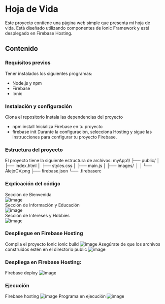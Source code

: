 # Hoja de Vida
Este proyecto contiene una página web simple que presenta mi hoja de vida. Está diseñado utilizando componentes de Ionic Framework y está desplegado en Firebase Hosting.

## Contenido
### Requisitos previos
Tener instalados los siguientes programas:
* Node.js y npm 
* Firebase 
* Ionic

### Instalación y configuración
Clona el repositorio
Instala las dependencias del proyecto
* npm install
Inicializa Firebase en tu proyecto
* firebase init
Durante la configuración, selecciona Hosting y sigue las instrucciones para configurar tu proyecto Firebase.

### Estructura del proyecto
El proyecto tiene la siguiente estructura de archivos:
myApp1/
├── public/
│   ├── index.html
│   ├── styles.css
│   ├── main.js
│   ├── images/
│   │   └── AlejoCV.png
├── firebase.json
└── .firebaserc
### Explicación del código
Sección de Bienvenida
<br>
![image](https://github.com/Alejandro-Moreira/HVida/assets/117743484/1304627e-7b3f-4532-9c5b-da6def15659f)
<br>
Sección de Información y Educación
<br>
![image](https://github.com/Alejandro-Moreira/HVida/assets/117743484/1c29909b-b275-4cac-a6b4-b919ddcfae6a)
<br>
Sección de Intereses y Hobbies
<br>
![image](https://github.com/Alejandro-Moreira/HVida/assets/117743484/24ce02a4-c629-4112-8796-aae1dc6336b7)
<br>

### Despliegue en Firebase Hosting
Compila el proyecto Ionic 
ionic build
![image](https://github.com/Alejandro-Moreira/HVida/assets/117743484/6a28f296-edac-49f1-b561-229750fe41ba)
Asegúrate de que los archivos construidos estén en el directorio public
![image](https://github.com/Alejandro-Moreira/HVida/assets/117743484/80743570-c6b5-4733-b9f6-4a5a65aa6377)

### Despliega en Firebase Hosting:
Firebase deploy
![image](https://github.com/Alejandro-Moreira/HVida/assets/117743484/a4fb3fa7-2972-4efe-84f8-8edced774568)

### Ejecución
Firebase hosting
![image](https://github.com/Alejandro-Moreira/HVida/assets/117743484/ce663571-59ee-4b91-a6e5-7380d88b36ca)
Programa en ejecución
![image](https://github.com/Alejandro-Moreira/HVida/assets/117743484/8fb431d6-55ab-48e9-95f1-7492f045e90d)

